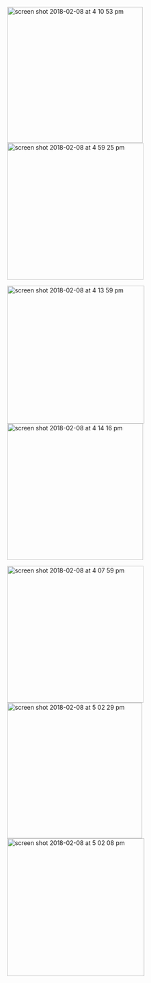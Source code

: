 <img width="317" alt="screen shot 2018-02-08 at 4 10 53 pm" src="https://user-images.githubusercontent.com/26210288/36000526-3a4c49d4-0cf1-11e8-809e-ad9ebc951c9a.png"> <img width="319" alt="screen shot 2018-02-08 at 4 59 25 pm" src="https://user-images.githubusercontent.com/26210288/36000603-7d9125d4-0cf1-11e8-9917-8cac15e3508a.png">

<img width="321" alt="screen shot 2018-02-08 at 4 13 59 pm" src="https://user-images.githubusercontent.com/26210288/36000534-41db96a0-0cf1-11e8-8e2f-55dc11505efc.png"><img width="318" alt="screen shot 2018-02-08 at 4 14 16 pm" src="https://user-images.githubusercontent.com/26210288/36000541-45f2df5a-0cf1-11e8-87e7-419c93a3b99f.png">

<img width="319" alt="screen shot 2018-02-08 at 4 07 59 pm" src="https://user-images.githubusercontent.com/26210288/36000544-4853c26e-0cf1-11e8-8a76-0f638e5c32c9.png"><img width="316" alt="screen shot 2018-02-08 at 5 02 29 pm" src="https://user-images.githubusercontent.com/26210288/36000749-f5598fd4-0cf1-11e8-935e-b3bb1d116978.png">
<img width="321" alt="screen shot 2018-02-08 at 5 02 08 pm" src="https://user-images.githubusercontent.com/26210288/36000757-f8f93770-0cf1-11e8-829e-30d8aab94dfe.png">

